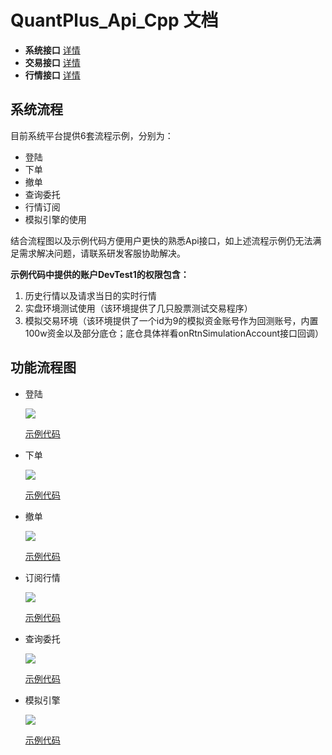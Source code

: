 # QuantPlus_Api_Cpp 文档

- **系统接口** [详情](https://github.com/abramwang/QuantPlusApi_Cpp/blob/master/doc/%E7%B3%BB%E7%BB%9F%E6%8E%A5%E5%8F%A3.md)
- **交易接口** [详情](https://github.com/abramwang/QuantPlusApi_Cpp/blob/master/doc/%E4%BA%A4%E6%98%93%E6%8E%A5%E5%8F%A3.md)
- **行情接口** [详情](https://github.com/abramwang/QuantPlusApi_Cpp/blob/master/doc/%E8%A1%8C%E6%83%85%E6%8E%A5%E5%8F%A3.md)

## 系统流程

目前系统平台提供6套流程示例，分别为：

- 登陆
- 下单
- 撤单
- 查询委托
- 行情订阅
- 模拟引擎的使用

结合流程图以及示例代码方便用户更快的熟悉Api接口，如上述流程示例仍无法满足需求解决问题，请联系研发客服协助解决。

**示例代码中提供的账户DevTest1的权限包含：**

1. 历史行情以及请求当日的实时行情
2. 实盘环境测试使用（该环境提供了几只股票测试交易程序）
3. 模拟交易环境（该环境提供了一个id为9的模拟资金账号作为回测账号，内置100w资金以及部分底仓；底仓具体祥看onRtnSimulationAccount接口回调）

## 功能流程图

- 登陆 

  ![](https://raw.githubusercontent.com/abramwang/QuantPlusApi_Cpp/master/doc/png/%E7%99%BB%E9%99%86%E6%B5%81%E7%A8%8B.png)

  [示例代码](https://github.com/abramwang/QuantPlusApi_Cpp/blob/master/doc/demo/%E7%99%BB%E9%99%86.md)

- 下单

  ![](https://raw.githubusercontent.com/abramwang/QuantPlusApi_Cpp/master/doc/png/%E4%B8%8B%E5%8D%95%E6%B5%81%E7%A8%8B.png)

   [示例代码](https://github.com/abramwang/QuantPlusApi_Cpp/blob/master/doc/demo/%E4%B8%8B%E5%8D%95.md)

- 撤单 

  ![](https://raw.githubusercontent.com/abramwang/QuantPlusApi_Cpp/master/doc/png/%E6%92%A4%E5%8D%95%E6%B5%81%E7%A8%8B.png)

  [示例代码](https://github.com/abramwang/QuantPlusApi_Cpp/blob/master/doc/demo/%E6%92%A4%E5%8D%95.md)

- 订阅行情 

  ![](https://raw.githubusercontent.com/abramwang/QuantPlusApi_Cpp/master/doc/png/%E8%AE%A2%E9%98%85%E8%A1%8C%E6%83%85%E6%B5%81%E7%A8%8B.png)

  [示例代码](https://github.com/abramwang/QuantPlusApi_Cpp/blob/master/doc/demo/%E8%AE%A2%E9%98%85%E8%A1%8C%E6%83%85.md)

- 查询委托

  ![](https://raw.githubusercontent.com/abramwang/QuantPlusApi_Cpp/master/doc/png/%E6%9F%A5%E8%AF%A2%E6%B5%81%E7%A8%8B.png)

   [示例代码](https://github.com/abramwang/QuantPlusApi_Cpp/blob/master/doc/demo/%E6%9F%A5%E8%AF%A2%E5%A7%94%E6%89%98.md)

- 模拟引擎 

  ![](https://raw.githubusercontent.com/abramwang/QuantPlusApi_Cpp/cf64ceea6fcf2a3fa64f2736553692c6196d8752/doc/png/%E6%A8%A1%E6%8B%9F%E5%BC%95%E6%93%8E%E4%BD%BF%E7%94%A8%E6%B5%81%E7%A8%8B.png)

  [示例代码](https://github.com/abramwang/QuantPlusApi_Cpp/blob/master/doc/demo/%E4%BD%BF%E7%94%A8%E6%A8%A1%E6%8B%9F%E5%BC%95%E6%93%8E.md)

